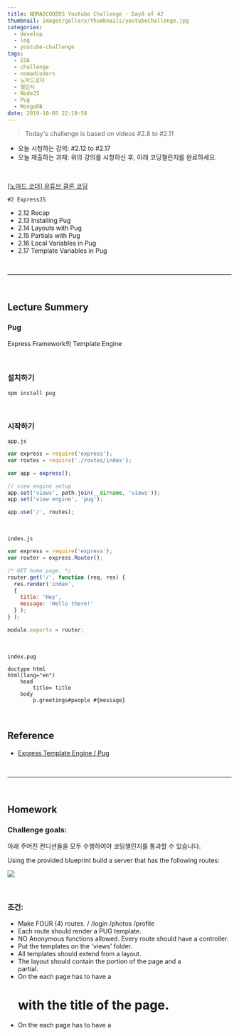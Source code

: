 ```yaml
---
title: NOMADCODERS Youtube Challenge - Day8 of 42
thumbnail: images/gallery/thumbnails/youtubeChallenge.jpg
categories:
  - develop
  - log
  - youtube-challenge
tags:
  - ES6
  - challenge
  - nomadcoders
  - 노마드코더
  - 챌린지
  - NodeJS
  - Pug
  - MongoDB
date: 2019-10-05 22:19:58
---
```




> Today's challenge is based on videos #2.8 to #2.11

- 오늘 시청하는 강의: #2.12 to #2.17
- 오늘 제출하는 과제: 위의 강의를 시청하신 후, 아래 코딩챌린지를 완료하세요.

<br/>

[[노마드 코더] 유튜브 클론 코딩](https://academy.nomadcoders.co/courses/enrolled/435438)

`#2 ExpressJS`
- 2.12 Recap 
- 2.13 Installing Pug 
- 2.14 Layouts with Pug 
- 2.15 Partials with Pug 
- 2.16 Local Variables in Pug 
- 2.17 Template Variables in Pug 

<br/>
<!-- more -->

---

<br/>

## Lecture Summery

### Pug
Express Framework의 Template Engine

<br/>

### 설치하기

```
npm install pug
```

<br/>

### 시작하기

`app.js`
```js
var express = require('express');
var routes = require('./routes/index');

var app = express();

// view engine setup
app.set('views', path.join(__dirname, 'views'));
app.set('view engine', 'pug');

app.use('/', routes);
```

<br/>

`indes.js`
```js
var express = require('express');
var router = express.Router();

/* GET home page. */
router.get('/', function (req, res) {
  res.render('index',
  {
    title: 'Hey',
    message: 'Hello there!'
  } );
} );

module.exports = router;
```

<br/>

`index.pug`
```jade
doctype html
html(lang="en")
    head
        title= title
    body
        p.greetings#people #{message}

```

<br/>


## Reference
- [Express Template Engine / Pug](https://cinema4dr12.tistory.com/961)

<br/>

---

<br/>

## Homework 

### Challenge goals:

아래 주어진 컨디션들을 모두 수행하여야 코딩챌린지를 통과할 수 있습니다.

Using the provided blueprint build a server that has the following routes:

![](./images/wetube-dat8.gif)

<br/>

### 조건:

- Make FOUR (4) routes. / /login /photos /profile
- Each route should render a PUG template.
- NO Anonymous functions allowed. Every route should have a controller.
- Put the templates on the 'views' folder.
- All templates should extend from a layout.
- The layout should contain the <head> portion of the page and a <footer> partial.
- On the <body> each page has to have a <h1> with the title of the page.
- On the <head> each page has to have a <title> with the title of the page and the title of the website.
- The title of the page and the website should not be written on the template.
- The title of the page should come from the controller.
- The title of the website should not come from the controller, it should come from the locals.
- There should be one router file and one controller file.
- Middlewares should have their own file.

### 제출:
- CodeSandbox 템플릿 : [Day8 Boilerplate](https://codesandbox.io/s/express-pug-blueprint-qopyp)
- 제출 : [Day8 Homework](https://codesandbox.io/s/express-pug-blueprint-czp7f)
- 정답 : [Day8 Answer](https://codesandbox.io/s/day-six-solution-rcez2)